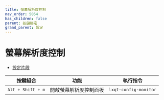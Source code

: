 ```yaml
---
title: 螢幕解析度控制
nav_order: 5054
has_children: false
parent: 按鍵綁定
grand_parent: 設定
---
```



# 螢幕解析度控制

* [設定片段](https://github.com/samwhelp/ultramarine-lxqt-adjustment/tree/main/prototype/main/lxqt-config/Main/asset/overlay/etc/skel/.config/openbox/helper/share/gen/openbox-gen-rc/Section/Keybind/MonitorBrightness.php#L3-L11)

| 按鍵組合          | 功能             | 執行指令                                    |
| ----------------- | ---------------- | ------------------------------------------- |
| `Alt + Shift + m` | 開啟螢幕解析度控制面板 | `lxqt-config-monitor`                       |
